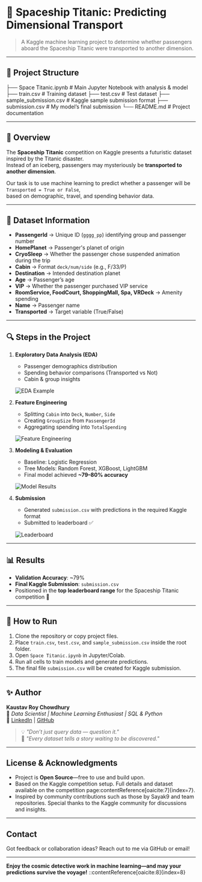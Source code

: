# 🚀 Spaceship Titanic: Predicting Dimensional Transport  

> A Kaggle machine learning project to determine whether passengers aboard the Spaceship Titanic were transported to another dimension.  

---

## 📂 Project Structure

├── Space Titanic.ipynb # Main Jupyter Notebook with analysis & model
├── train.csv # Training dataset
├── test.csv # Test dataset
├── sample_submission.csv # Kaggle sample submission format
├── submission.csv # My model’s final submission
└── README.md # Project documentation


---

## 📖 Overview  

The **Spaceship Titanic** competition on Kaggle presents a futuristic dataset inspired by the Titanic disaster.  
Instead of an iceberg, passengers may mysteriously be **transported to another dimension**.  

Our task is to use machine learning to predict whether a passenger will be `Transported = True or False`,  
based on demographic, travel, and spending behavior data.  

---

## 🧾 Dataset Information  

- **PassengerId** → Unique ID (`gggg_pp`) identifying group and passenger number  
- **HomePlanet** → Passenger's planet of origin  
- **CryoSleep** → Whether the passenger chose suspended animation during the trip  
- **Cabin** → Format `deck/num/side` (e.g., F/33/P)  
- **Destination** → Intended destination planet  
- **Age** → Passenger’s age  
- **VIP** → Whether the passenger purchased VIP service  
- **RoomService, FoodCourt, ShoppingMall, Spa, VRDeck** → Amenity spending  
- **Name** → Passenger name  
- **Transported** → Target variable (True/False)  

---

## 🔍 Steps in the Project  

1. **Exploratory Data Analysis (EDA)**  
   - Passenger demographics distribution  
   - Spending behavior comparisons (Transported vs Not)  
   - Cabin & group insights  

   ![EDA Example](figures/eda_plot.png)  

2. **Feature Engineering**  
   - Splitting `Cabin` into `Deck`, `Number`, `Side`  
   - Creating `GroupSize` from `PassengerId`  
   - Aggregating spending into `TotalSpending`  

   ![Feature Engineering](figures/feature_eng.png)  

3. **Modeling & Evaluation**  
   - Baseline: Logistic Regression  
   - Tree Models: Random Forest, XGBoost, LightGBM  
   - Final model achieved **~79–80% accuracy**  

   ![Model Results](figures/model_results.png)  

4. **Submission**  
   - Generated `submission.csv` with predictions in the required Kaggle format  
   - Submitted to leaderboard ✅  

   ![Leaderboard](figures/leaderboard.png)  

---

## 📊 Results  

- **Validation Accuracy**: ~79%  
- **Final Kaggle Submission**: `submission.csv`  
- Positioned in the **top leaderboard range** for the Spaceship Titanic competition 🚀  

---

## 📌 How to Run  

1. Clone the repository or copy project files.  
2. Place `train.csv`, `test.csv`, and `sample_submission.csv` inside the root folder.  
3. Open `Space Titanic.ipynb` in Jupyter/Colab.  
4. Run all cells to train models and generate predictions.  
5. The final file `submission.csv` will be created for Kaggle submission.  

---

## ✨ Author  

**Kaustav Roy Chowdhury**  
💼 *Data Scientist | Machine Learning Enthusiast | SQL & Python*  
🔗 [LinkedIn](https://www.linkedin.com/) | [GitHub](https://github.com/)  

> 💡 *"Don’t just query data — question it."*  
> 🌌 *"Every dataset tells a story waiting to be discovered."*  

---


## License & Acknowledgments

- Project is **Open Source**—free to use and build upon.
- Based on the Kaggle competition setup. Full details and dataset available on the competition page:contentReference[oaicite:7]{index=7}.
- Inspired by community contributions such as those by Sayak9 and team repositories. Special thanks to the Kaggle community for discussions and insights.

---

## Contact

Got feedback or collaboration ideas? Reach out to me via GitHub or email!

---

**Enjoy the cosmic detective work in machine learning—and may your predictions survive the voyage!**
::contentReference[oaicite:8]{index=8}
